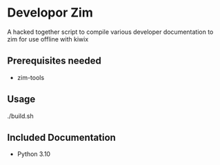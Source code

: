 # Developor Zim
A hacked together script to compile various developer documentation to zim 
for use offline with  kiwix

## Prerequisites needed
* zim-tools

## Usage
./build.sh

## Included Documentation 
* Python 3.10 

